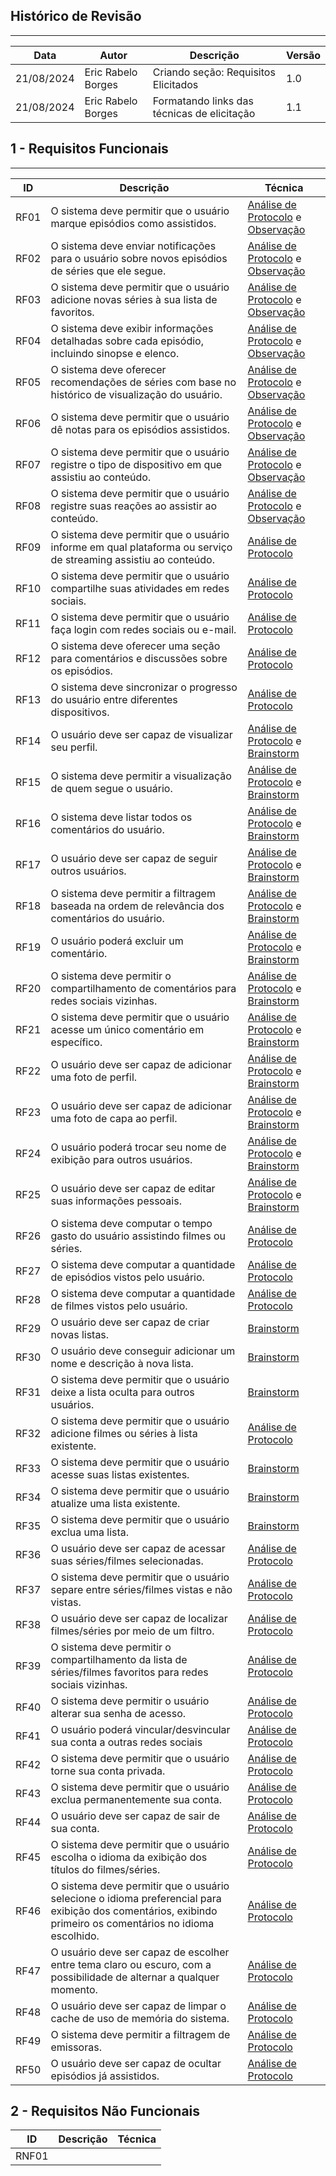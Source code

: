 ## Histórico de Revisão
---
| Data       | Autor         | Descrição                         | Versão  |
|------------|---------------|-----------------------------------|---------|
| 21/08/2024 | Eric Rabelo Borges   | Criando seção: Requisitos Elicitados | 1.0 |
| 21/08/2024 | Eric Rabelo Borges   | Formatando links das técnicas de elicitação | 1.1 |

## 1 - Requisitos Funcionais
--- 
| ID   | Descrição                                                                                          | Técnica                 |
|------|----------------------------------------------------------------------------------------------------|-------------------------|
| RF01 | O sistema deve permitir que o usuário marque episódios como assistidos.                            | [Análise de Protocolo](analise.md) e [Observação](observacao.md)|
| RF02 | O sistema deve enviar notificações para o usuário sobre novos episódios de séries que ele segue.   | [Análise de Protocolo](analise.md) e [Observação](observacao.md)   |
| RF03 | O sistema deve permitir que o usuário adicione novas séries à sua lista de favoritos.              | [Análise de Protocolo](analise.md) e [Observação](observacao.md)   |
| RF04 | O sistema deve exibir informações detalhadas sobre cada episódio, incluindo sinopse e elenco.      | [Análise de Protocolo](analise.md) e [Observação](observacao.md)   |
| RF05 | O sistema deve oferecer recomendações de séries com base no histórico de visualização do usuário.  | [Análise de Protocolo](analise.md) e [Observação](observacao.md)   |
| RF06 | O sistema deve permitir que o usuário dê notas para os episódios assistidos.                       | [Análise de Protocolo](analise.md) e [Observação](observacao.md)   |
| RF07 | O sistema deve permitir que o usuário registre o tipo de dispositivo em que assistiu ao conteúdo.  | [Análise de Protocolo](analise.md) e [Observação](observacao.md)   |
| RF08 | O sistema deve permitir que o usuário registre suas reações ao assistir ao conteúdo.               | [Análise de Protocolo](analise.md) e [Observação](observacao.md)  |
| RF09 | O sistema deve permitir que o usuário informe em qual plataforma ou serviço de streaming assistiu ao conteúdo. | [Análise de Protocolo](analise.md)    |
| RF10 | O sistema deve permitir que o usuário compartilhe suas atividades em redes sociais.                | [Análise de Protocolo](analise.md)    |
| RF11 | O sistema deve permitir que o usuário faça login com redes sociais ou e-mail.                      | [Análise de Protocolo](analise.md)              |
| RF12 | O sistema deve oferecer uma seção para comentários e discussões sobre os episódios.                | [Análise de Protocolo](analise.md)   |
| RF13 | O sistema deve sincronizar o progresso do usuário entre diferentes dispositivos.                   | [Análise de Protocolo](analise.md)    |
| RF14 | O usuário deve ser capaz de visualizar seu perfil.                                                 | [Análise de Protocolo](analise.md) e [Brainstorm](analise.md)              |
| RF15 | O sistema deve permitir a visualização de quem segue o usuário.                                    | [Análise de Protocolo](analise.md) e [Brainstorm](analise.md)                      |
| RF16 | O sistema deve listar todos os comentários do usuário.                                             | [Análise de Protocolo](analise.md) e [Brainstorm](analise.md)                      |
| RF17 | O usuário deve ser capaz de seguir outros usuários.                                                | [Análise de Protocolo](analise.md) e [Brainstorm](analise.md)                     |
| RF18 | O sistema deve permitir a filtragem baseada na ordem de relevância dos comentários do usuário.     | [Análise de Protocolo](analise.md) e [Brainstorm](analise.md)                     |
| RF19 | O usuário poderá excluir um comentário.                                                            | [Análise de Protocolo](analise.md) e [Brainstorm](analise.md)                      |
| RF20 | O sistema deve permitir o compartilhamento de comentários para redes sociais vizinhas.             | [Análise de Protocolo](analise.md) e [Brainstorm](analise.md)                     |
| RF21 | O sistema deve permitir que o usuário acesse um único comentário em específico.                    | [Análise de Protocolo](analise.md) e [Brainstorm](analise.md)                      |
| RF22 | O usuário deve ser capaz de adicionar uma foto de perfil.                                          | [Análise de Protocolo](analise.md) e [Brainstorm](analise.md)                     |
| RF23 | O usuário deve ser capaz de adicionar uma foto de capa ao perfil.                                  | [Análise de Protocolo](analise.md) e [Brainstorm](analise.md)                     |
| RF24 | O usuário poderá trocar seu nome de exibição para outros usuários.                                 | [Análise de Protocolo](analise.md) e [Brainstorm](analise.md)                      |
| RF25 | O usuário deve ser capaz de editar suas informações pessoais.                                      | [Análise de Protocolo](analise.md) e [Brainstorm](analise.md)                      |
| RF26 | O sistema deve computar o tempo gasto do usuário assistindo filmes ou séries.                      | [Análise de Protocolo](analise.md)    |
| RF27 | O sistema deve computar a quantidade de episódios vistos pelo usuário.                             | [Análise de Protocolo](analise.md)    |
| RF28 | O sistema deve computar a quantidade de filmes vistos pelo usuário.                                | [Análise de Protocolo](analise.md)    |
| RF29 | O usuário deve ser capaz de criar novas listas.                                                    | [Brainstorm](analise.md)               |
| RF30 | O usuário deve conseguir adicionar um nome e descrição à nova lista.                               | [Brainstorm](analise.md)              |
| RF31 | O sistema deve permitir que o usuário deixe a lista oculta para outros usuários.                   | [Brainstorm](analise.md)              |
| RF32 | O sistema deve permitir que o usuário adicione filmes ou séries à lista existente.                           | [Análise de Protocolo](analise.md)    |
| RF33 | O sistema deve permitir que o usuário acesse suas listas existentes.                               | [Brainstorm](analise.md)               |
| RF34 | O sistema deve permitir que o usuário atualize uma lista existente.                                | [Brainstorm](analise.md)               |
| RF35 | O sistema deve permitir que o usuário exclua uma lista.                                            | [Brainstorm](analise.md)               |
| RF36 | O usuário deve ser capaz de acessar suas séries/filmes selecionadas.                              | [Análise de Protocolo](analise.md)    |
| RF37 | O sistema deve permitir que o usuário separe entre séries/filmes vistas e não vistas.              | [Análise de Protocolo](analise.md)    |
| RF38 | O usuário deve ser capaz de localizar filmes/séries por meio de um filtro.                                              | [Análise de Protocolo](analise.md)    |
| RF39 | O sistema deve permitir o compartilhamento da lista de séries/filmes favoritos para redes sociais vizinhas. | [Análise de Protocolo](analise.md)    |
| RF40 | O sistema deve permitir o usuário alterar sua senha de acesso.                                     | [Análise de Protocolo](analise.md)    |
| RF41 | O usuário poderá vincular/desvincular sua conta a outras redes sociais                             | [Análise de Protocolo](analise.md)    |
| RF42 | O sistema deve permitir que o usuário torne sua conta privada.                                     | [Análise de Protocolo](analise.md)    |
| RF43 | O sistema deve permitir que o usuário exclua permanentemente sua conta.                            | [Análise de Protocolo](analise.md)    |
| RF44 | O usuário deve ser capaz de sair de sua conta.                                                     | [Análise de Protocolo](analise.md)    |
| RF45 | O sistema deve permitir que o usuário escolha o idioma da exibição dos títulos do filmes/séries.   | [Análise de Protocolo](analise.md)    |
| RF46 | O sistema deve permitir que o usuário selecione o idioma preferencial para exibição dos comentários, exibindo primeiro os comentários no idioma escolhido.                     | [Análise de Protocolo](analise.md)    |
| RF47 | O usuário deve ser capaz de escolher entre tema claro ou escuro, com a possibilidade de alternar a qualquer momento. | [Análise de Protocolo](analise.md)    |
| RF48 | O usuário deve ser capaz de limpar o cache de uso de memória do sistema.                           | [Análise de Protocolo](analise.md)    |
| RF49 | O sistema deve permitir a filtragem de emissoras.                                                  | [Análise de Protocolo](analise.md)    |
| RF50 | O usuário deve ser capaz de ocultar episódios já assistidos.                                       | [Análise de Protocolo](analise.md)    |

## 2 - Requisitos Não Funcionais

| ID   | Descrição                                                                                          | Técnica                 |
|------|----------------------------------------------------------------------------------------------------|-------------------------|
| RNF01 |                             | |

